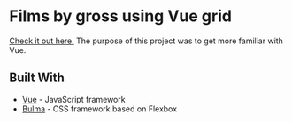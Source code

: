 # Films by gross using Vue grid

[Check it out here.](https://akgd.github.io/vue-film-grid/) The purpose of this project was to get more familiar with Vue.


## Built With

* [Vue](http://vuejs.org) - JavaScript framework
* [Bulma](http://bulma.io) - CSS framework based on Flexbox


